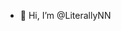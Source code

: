 - 👋 Hi, I’m @LiterallyNN

<!---
- 👀 I’m interested in ...
- 🌱 I’m currently learning ...
- 💞️ I’m looking to collaborate on ...
- 📫 How to reach me ...

LiterallyNN/LiterallyNN is a ✨ special ✨ repository because its `README.md` (this file) appears on your GitHub profile.
You can click the Preview link to take a look at your changes.
--->
